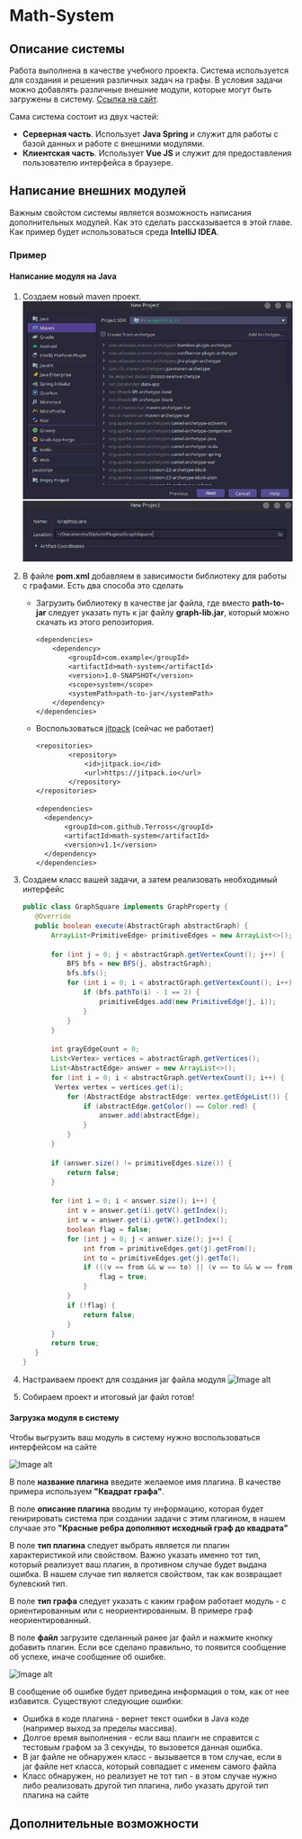 # Math-System

## Описание системы

Работа выполнена в качестве учебного проекта. Система используется для
создания и решения различных задач на графы. В условия задачи можно добавлять 
различные внешние модули, которые могут быть загружены в систему.
[Ссылка на сайт](http://math-system.ru). 


Сама система состоит из двух частей:

- **Серверная часть**. Использует **Java Spring** и служит для работы
с базой данных и работе с внешними модулями.
- **Клиентская часть**. Использует **Vue JS** и служит для предоставления
пользователю интерфейса в браузере.

## Написание внешних модулей

Важным свойстом системы является возможность написания дополнительных модулей.
Как это сделать рассказывается  в этой главе. Как пример будет использоваться среда
**IntelliJ IDEA**.

### Пример
#### Написание модуля на  Java
1. Создаем новый maven проект.
   ![Image alt](https://github.com/Terross/math-system/raw/main/images-for-doc/maven-project.png)
   ![Image alt](https://github.com/Terross/math-system/raw/main/images-for-doc/project-name.png)
   


2. В файле **pom.xml** добавляем в зависимости библиотеку для работы с графами. Есть два 
    способа это сделать
   * Загрузить библиотеку в качестве jar файла, где вместо 
     **path-to-jar** следует указать путь к jar файлу **graph-lib.jar**, 
     который можно скачать из этого репозитория.
      ```maven
     <dependencies>
          <dependency>
              <groupId>com.example</groupId>
              <artifactId>math-system</artifactId>
              <version>1.0-SNAPSHOT</version>
              <scope>system</scope>
              <systemPath>path-to-jar</systemPath>
          </dependency>
     </dependencies>
      ```
   * Воспользоваться [jitpack](https://jitpack.io/) (сейчас не работает)
      ```maven
     <repositories>
              <repository>
                  <id>jitpack.io</id>
                  <url>https://jitpack.io</url>
              </repository>
     </repositories>
   
     <dependencies>
        <dependency>
             <groupId>com.github.Terross</groupId>
             <artifactId>math-system</artifactId>
             <version>v1.1</version>
        </dependency>
     </dependencies>
      ```
3. Создаем класс вашей задачи, а затем реализовать необходимый 
    интерфейс
    ```java
   public class GraphSquare implements GraphProperty {
       @Override
       public boolean execute(AbstractGraph abstractGraph) {
           ArrayList<PrimitiveEdge> primitiveEdges = new ArrayList<>();

           for (int j = 0; j < abstractGraph.getVertexCount(); j++) {
               BFS bfs = new BFS(j, abstractGraph);
               bfs.bfs();
               for (int i = 0; i < abstractGraph.getVertexCount(); i++) {
                   if (bfs.pathTo(i) - 1 == 2) {
                       primitiveEdges.add(new PrimitiveEdge(j, i));
                   }
               }
           }

           int grayEdgeCount = 0;
           List<Vertex> vertices = abstractGraph.getVertices();
           List<AbstractEdge> answer = new ArrayList<>();
           for (int i = 0; i < abstractGraph.getVertexCount(); i++) {
            Vertex vertex = vertices.get(i);
               for (AbstractEdge abstractEdge: vertex.getEdgeList()) {
                   if (abstractEdge.getColor() == Color.red) {
                       answer.add(abstractEdge);
                   }
               }
           }

           if (answer.size() != primitiveEdges.size()) {
               return false;
           }

           for (int i = 0; i < answer.size(); i++) {
               int v = answer.get(i).getV().getIndex();
               int w = answer.get(i).getW().getIndex();
               boolean flag = false;
               for (int j = 0; j < answer.size(); j++) {
                   int from = primitiveEdges.get(j).getFrom();
                   int to = primitiveEdges.get(j).getTo();
                   if (((v == from && w == to) || (v == to && w == from))) {
                       flag = true;
                   }
               }
               if (!flag) {
                   return false;
               }
           }
           return true;
       }
   }
   ```
4. Настраиваем проект для создания jar файла модуля
   ![Image alt](https://github.com/Terross/math-system/raw/main/images-for-doc/createJar.png)
5. Собираем проект и итоговый jar файл готов!

#### Загрузка модуля в систему
 Чтобы выгрузить ваш модуль в систему нужно воспользоваться интерфейсом на сайте

 ![Image alt](https://github.com/Terross/math-system/raw/main/images-for-doc/loadInterface.png)

В поле **название плагина** введите желаемое имя плагина. В качестве примера используем **"Квадрат графа"**.

В поле **описание плагина** вводим ту информацию, которая будет генирировать система при создании задачи с этим плагином,
в нашем случаае это **"Красные ребра дополняют исходный граф до квадрата"**

В поле **тип плагина** следует выбрать является ли плагин характеристикой или свойством. Важно указать именно
тот тип, который реализует ваш плагин, в противном случае будет выдана ошибка. В нашем случае тип является свойством,
так как возвращает булевский тип.

В поле **тип графа** следует указать с каким графом работает модуль - с ориентированным
или с неориентированным. В примере граф неориентированный.

В поле **файл** загрузите сделанный ранее jar файл и нажмите кнопку добавить плагин. Если
все сделано правильно, то появится сообщение об успехе, иначе сообщение об ошибке.

![Image alt](https://github.com/Terross/math-system/raw/main/images-for-doc/loadInterface2.png)

В сообщение
об ошибке будет приведина информация о том, как от нее избавится. Существуют следующие ошибки: 
* Ошибка в коде плагина - вернет текст ошибки в Java коде (например выход за пределы массива).
* Долгое время выполнения - если ваш плаигн не справится с тестовым графом за 3 секунды, то вызовется
   данная ошибка.
* В jar файле не обнаружен класс - вызывается в том случае, если в jar файле нет класса, который
    совпадает с именем самого файла
* Класс обнаружен, но реализует не тот тип - в этом случае нужно либо реализовать другой тип 
    плагина, либо указать другой тип плагина на сайте
## Дополнительные возможности


